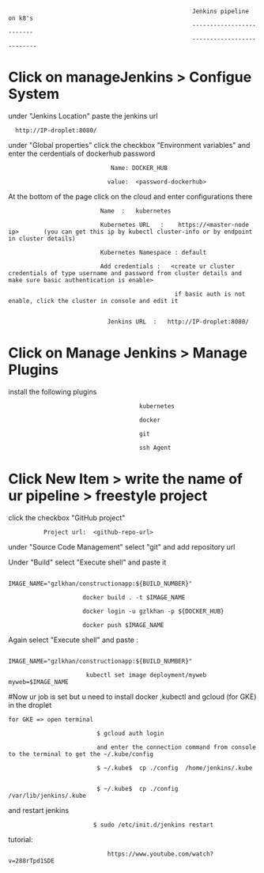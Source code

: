 
                                                        Jenkins pipeline on k8's
                                                        -------------------------
                                                        --------------------------
                                                        
                                                        
# Click on manageJenkins > Configue System

under "Jenkins Location" paste the jenkins url 

      http://IP-droplet:8080/
      
under "Global properties" click the checkbox "Environment variables" and enter the cerdentials of dockerhub password 

                                 Name: DOCKER_HUB

                                value:  <password-dockerhub>
                                
At the bottom of the page click on the cloud and enter configurations there

                              Name	:   kubernetes
 
                              Kubernetes URL   :    https://<master-node ip>       (you can get this ip by kubectl cluster-info or by endpoint in cluster details)
                              
                              Kubernetes Namespace : default
                              
                              Add credentials :   <create ur cluster credentials of type username and password from cluster details and make sure basic authentication is enable>
                              
                                                   if basic auth is not enable, click the cluster in console and edit it 
                                                   
                              	
                             	Jenkins URL  :   http://IP-droplet:8080/
                              


# Click on Manage Jenkins > Manage Plugins 

  install the following plugins 
  
                                         kubernetes
                                         
                                         docker
                                         
                                         git
                                         
                                         ssh Agent
                                         
 
 # Click New Item > write the name of ur pipeline > freestyle project
 
   click the checkbox "GitHub project"
              
              Project url:  <github-repo-url>
              
   under "Source Code Management" select "git" and add repository url
   
   
   Under "Build" select "Execute shell" and paste it 
   
   
                         IMAGE_NAME="gzlkhan/constructionapp:${BUILD_NUMBER}"
                         
                         docker build . -t $IMAGE_NAME
                         
                         docker login -u gzlkhan -p ${DOCKER_HUB}
                         
                         docker push $IMAGE_NAME
                         
                         
   Again select "Execute shell" and paste :
    
                          IMAGE_NAME="gzlkhan/constructionapp:${BUILD_NUMBER}"
                                  
                          kubectl set image deployment/myweb myweb=$IMAGE_NAME
                          
                          
   #Now ur job is set but u need to install docker ,kubectl and gcloud (for GKE) in the droplet
    
    for GKE => open terminal 
    
                             $ gcloud auth login
                             
                             and enter the connection command from console to the terminal to get the ~/.kube/config
                             
                             $ ~/.kube$  cp ./config  /home/jenkins/.kube
                             
                             
                             $ ~/.kube$  cp ./config  /var/lib/jenkins/.kube
                             
   and restart jenkins
    
                            $ sudo /etc/init.d/jenkins restart
                            
                            
                            
  tutorial:  
  
                                https://www.youtube.com/watch?v=288rTpd1SDE
                             
                             
                             
                         
                         
    
   
   
